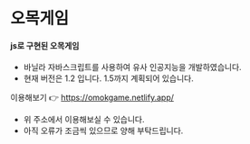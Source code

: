 # 오목게임





#### js로 구현된 오목게임
- 바닐라 자바스크립트를 사용하여 유사 인공지능을 개발하였습니다.
- 현재 버전은 1.2 입니다. 1.5까지 계획되어 있습니다.

이용해보기 👉 https://omokgame.netlify.app/
- 위 주소에서 이용해보실 수 있습니다.
- 아직 오류가 조금씩 있으므로 양해 부탁드립니다.
